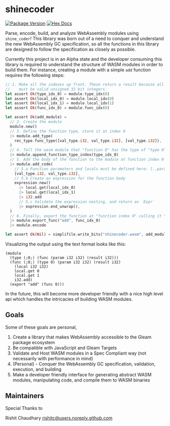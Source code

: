 # shinecoder

[![Package Version](https://img.shields.io/hexpm/v/shine_coder)](https://hex.pm/packages/shine_coder)
[![Hex Docs](https://img.shields.io/badge/hex-docs-ffaff3)](https://hexdocs.pm/shine_coder/)

Parse, encode, build, and analyze WebAssembly modules using `shine_coder`! This library was born out of
a need to conquer and understand the new WebAssembly GC specification, so all the functions in this library
are designed to follow the specification as closely as possible.

Currently this project is in an Alpha state and the developer consuming this library is required to understand
the structure of WASM modules in order to build them. For instance, creating a module with a simple `add`
function requires the following steps:

```rs
// 1. Make all the indexes up front. These return a result because all indexes
//    must be valid unsigned 32 bit integers.
let assert Ok(type_idx_0) = module.type_idx(0)
let assert Ok(local_idx_0) = module.local_idx(0)
let assert Ok(local_idx_1) = module.local_idx(1)
let assert Ok(func_idx_0) = module.func_idx(0)

let assert Ok(add_module) =
  // 2. Create the module
  module.new()
  // 3. Define the function type, store it at index 0
  |> module.add_type(
    rec_type.func_type([val_type.i32, val_type.i32], [val_type.i32]),
  )
  // 4. Tell the wasm module that "function 0" has the type of "type 0"
  |> module.append_function_type_index(type_idx_0)
  // 5. Add the body of the function to the module at function index 0
  |> module.add_code(
    // 5.a Function parameters and locals must be defined here: [..parameters, ..locals]
    [val_type.i32, val_type.i32],
    // 5.b Create an expression for the function body
    expression.new()
      |> local.get(local_idx_0)
      |> local.get(local_idx_1)
      |> i32.add
      // 5.c Validate the expression nesting, and return an `Expr`
      |> expression.end_unwrap(),
  )
  // 6. Finally, export the function at "function index 0" calling it "add"
  |> module.export_func("add", func_idx_0)
  |> module.encode

let assert Ok(Nil) = simplifile.write_bits("shinecoder.wasm", add_module)
```

Visualizing the output using the text format looks like this:

```wat
(module
  (type (;0;) (func (param i32 i32) (result i32)))
  (func (;0;) (type 0) (param i32 i32) (result i32)
    (local i32 i32)
    local.get 0
    local.get 1
    i32.add)
  (export "add" (func 0)))
```

In the future, this will become more developer friendly with a nice high level api which handles the
intricacies of building WASM modules.

## Goals

Some of these goals are personal, 

1. Create a library that makes WebAssembly accessible to the Gleam package ecosystem
2. Be compatible with JavaScript and Gleam Targets
3. Validate and Host WASM modules in a Spec Compliant way (not necessarily with performance in mind)
4. (Personal) - Conquer the WebAssembly GC specification, validation, execution, and building
5. Make a developer friendly interface for generating abstract WASM modules, manipulating code, and compile them to WASM binaries

## Maintainers

Special Thanks to

Rishit Chaudhary <rishitc@users.noreply.github.com>

